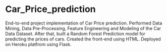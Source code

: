 # Car_Price_prediction
End-to-end project implementation of Car Price prediction. Performed Data Mining, Data Pre-Processing, Feature Engineering and Modeling of the Car Data Dataset. After that, built a Random Forest Prediction model for predicting the prices of cars. Created the front-end using HTML. Deployed on Heroku platfrom using Flask.
